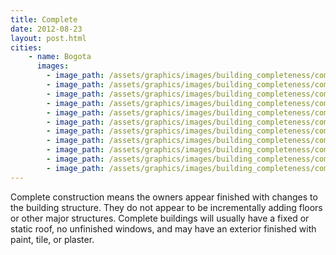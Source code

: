 ```yaml
---
title: Complete
date: 2012-08-23
layout: post.html
cities:
    - name: Bogota
      images:
        - image_path: /assets/graphics/images/building_completeness/complete_bogota_01.jpg
        - image_path: /assets/graphics/images/building_completeness/complete_bogota_02.jpg
        - image_path: /assets/graphics/images/building_completeness/complete_bogota_03.jpg
        - image_path: /assets/graphics/images/building_completeness/complete_bogota_04.jpg
        - image_path: /assets/graphics/images/building_completeness/complete_bogota_05.jpg
        - image_path: /assets/graphics/images/building_completeness/complete_bogota_06.png
        - image_path: /assets/graphics/images/building_completeness/complete_bogota_07.png
        - image_path: /assets/graphics/images/building_completeness/complete_bogota_08.png
        - image_path: /assets/graphics/images/building_completeness/complete_bogota_09.png
        - image_path: /assets/graphics/images/building_completeness/complete_bogota_10.png
        - image_path: /assets/graphics/images/building_completeness/complete_bogota_11.png
---
```

Complete construction means the owners appear finished with changes to the building structure. They do not appear to be incrementally adding floors or other major structures. Complete buildings will usually have a fixed or static roof, no unfinished windows, and may have an exterior finished with paint, tile, or plaster.